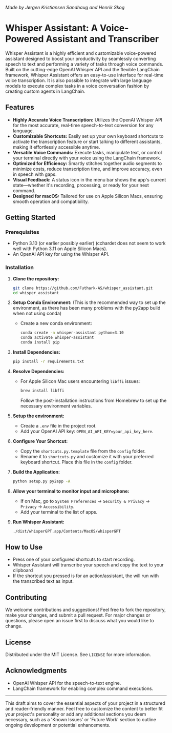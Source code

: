 *Made by Jørgen Kristiansen Sandhaug and Henrik Skog*

# Whisper Assistant: A Voice-Powered Assistant and Transcriber


Whisper Assistant is a highly efficient and customizable voice-powered assistant designed to boost your productivity by seamlessly converting speech to text and performing a variety of tasks through voice commands. Built on the cutting-edge OpenAI Whisper API and the flexible LangChain framework, Whisper Assistant offers an easy-to-use interface for real-time voice transcription. It is also possible to integrate with large language models to execute complex tasks in a voice conversation fashion by creating custom agents in LangChain.
 

## Features

- **Highly Accurate Voice Transcription:** Utilizes the OpenAI Whisper API for the most accurate, real-time speech-to-text conversion for any language.
- **Customizable Shortcuts:** Easily set up your own keyboard shortcuts to activate the transcription feature or start talking to different assistants, making it effortlessly accessible anytime.
- **Versatile Voice Commands:** Execute tasks, manipulate text, or control your terminal directly with your voice using the LangChain framework.
- **Optimized for Efficiency:** Smartly stitches together audio segments to minimize costs, reduce transcription time, and improve accuracy, even in speech with gaps.
- **Visual Feedback:** A status icon in the menu bar shows the app's current state—whether it's recording, processing, or ready for your next command.
- **Designed for macOS:** Tailored for use on Apple Silicon Macs, ensuring smooth operation and compatibility.

## Getting Started

### Prerequisites

- Python 3.10 (or earlier possibly earlier) (cchardet does not seem to work well with Python 3.11 on Apple Silicon Macs).
- An OpenAI API key for using the Whisper API.

### Installation

1. **Clone the repository:**

   ```bash
   git clone https://github.com/Futhark-AS/whisper_assistant.git
   cd whisper_assistant
   ```

2. **Setup Conda Environment:**
   (This is the recommended way to set up the environment, as there has been many problems with the py2app build when not using conda)
   - Create a new conda environment:
     ```bash
     conda create -n whisper-assistant python=3.10
     conda activate whisper-assistant
     conda install pip
     ```

3. **Install Dependencies:**

   ```bash
   pip install -r requirements.txt
   ```

4. **Resolve Dependencies:**

   - For Apple Silicon Mac users encountering `libffi` issues:
     ```bash
     brew install libffi
     ```
     Follow the post-installation instructions from Homebrew to set up the necessary environment variables.

5. **Setup the environment:**

   - Create a `.env` file in the project root.
   - Add your OpenAI API key: `OPEN_AI_API_KEY=your_api_key_here`.


6. **Configure Your Shortcut:**

   - Copy the `shortcuts.py.template` file from the `config` folder.
   - Rename it to `shortcuts.py` and customize it with your preferred keyboard shortcut. Place this file in the `config` folder.

7. **Build the Application:**

   ```bash
   python setup.py py2app -A
   ```

8. **Allow your terminal to monitor input and microphone:**

   - If on Mac, go to `System Preferences` -> `Security & Privacy` -> `Privacy` -> `Accessibility`.
   - Add your terminal to the list of apps.

9. **Run Whisper Assistant:**

   ```bash
   ./dist/whisperGPT.app/Contents/MacOS/whisperGPT
   ```


## How to Use

- Press one of your configured shortcuts to start recording.
- Whisper Assistant will transcribe your speech and copy the text to your clipboard
- If the shortcut you pressed is for an action/assistant, the will run with the transcribed text as input.

## Contributing

We welcome contributions and suggestions! Feel free to fork the repository, make your changes, and submit a pull request. For major changes or questions, please open an issue first to discuss what you would like to change.

## License

Distributed under the MIT License. See `LICENSE` for more information.

## Acknowledgments

- OpenAI Whisper API for the speech-to-text engine.
- LangChain framework for enabling complex command executions.

---

This draft aims to cover the essential aspects of your project in a structured and reader-friendly manner. Feel free to customize the content to better fit your project's personality or add any additional sections you deem necessary, such as a 'Known Issues' or 'Future Work' section to outline ongoing development or potential enhancements.